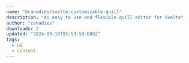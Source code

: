 ```yaml
---
name: "@canadies/svelte-customizable-quill"
description: "An easy to use and flexible quill editor for Svelte"
author: "canadies"
downloads: 2
updated: "2024-09-18T05:53:59.608Z"
tags: 
  - ui
  - content
---
```

